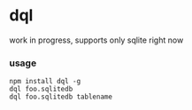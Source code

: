 # dql

work in progress, supports only sqlite right now

### usage

```
npm install dql -g
dql foo.sqlitedb
dql foo.sqlitedb tablename
```